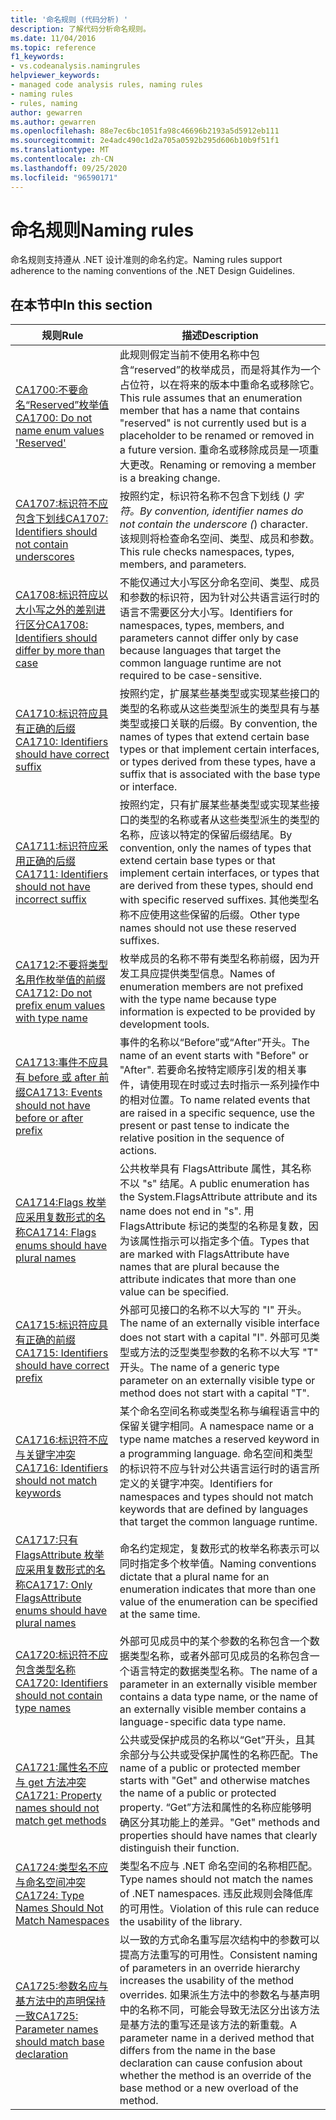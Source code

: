 ```yaml
---
title: '命名规则 (代码分析) '
description: 了解代码分析命名规则。
ms.date: 11/04/2016
ms.topic: reference
f1_keywords:
- vs.codeanalysis.namingrules
helpviewer_keywords:
- managed code analysis rules, naming rules
- naming rules
- rules, naming
author: gewarren
ms.author: gewarren
ms.openlocfilehash: 88e7ec6bc1051fa98c46696b2193a5d5912eb111
ms.sourcegitcommit: 2e4adc490c1d2a705a0592b295d606b10b9f51f1
ms.translationtype: MT
ms.contentlocale: zh-CN
ms.lasthandoff: 09/25/2020
ms.locfileid: "96590171"
---
```

# <a name="naming-rules"></a><span data-ttu-id="1eb48-103">命名规则</span><span class="sxs-lookup"><span data-stu-id="1eb48-103">Naming rules</span></span>

<span data-ttu-id="1eb48-104">命名规则支持遵从 .NET 设计准则的命名约定。</span><span class="sxs-lookup"><span data-stu-id="1eb48-104">Naming rules support adherence to the naming conventions of the .NET Design Guidelines.</span></span>

## <a name="in-this-section"></a><span data-ttu-id="1eb48-105">在本节中</span><span class="sxs-lookup"><span data-stu-id="1eb48-105">In this section</span></span>

|<span data-ttu-id="1eb48-106">规则</span><span class="sxs-lookup"><span data-stu-id="1eb48-106">Rule</span></span>|<span data-ttu-id="1eb48-107">描述</span><span class="sxs-lookup"><span data-stu-id="1eb48-107">Description</span></span>|
|----------|-----------------|
|[<span data-ttu-id="1eb48-108">CA1700:不要命名“Reserved”枚举值</span><span class="sxs-lookup"><span data-stu-id="1eb48-108">CA1700: Do not name enum values 'Reserved'</span></span>](ca1700.md)|<span data-ttu-id="1eb48-109">此规则假定当前不使用名称中包含“reserved”的枚举成员，而是将其作为一个占位符，以在将来的版本中重命名或移除它。</span><span class="sxs-lookup"><span data-stu-id="1eb48-109">This rule assumes that an enumeration member that has a name that contains "reserved" is not currently used but is a placeholder to be renamed or removed in a future version.</span></span> <span data-ttu-id="1eb48-110">重命名或移除成员是一项重大更改。</span><span class="sxs-lookup"><span data-stu-id="1eb48-110">Renaming or removing a member is a breaking change.</span></span>|
|[<span data-ttu-id="1eb48-111">CA1707:标识符不应包含下划线</span><span class="sxs-lookup"><span data-stu-id="1eb48-111">CA1707: Identifiers should not contain underscores</span></span>](ca1707.md)|<span data-ttu-id="1eb48-112">按照约定，标识符名称不包含下划线 (_) 字符。</span><span class="sxs-lookup"><span data-stu-id="1eb48-112">By convention, identifier names do not contain the underscore (_) character.</span></span> <span data-ttu-id="1eb48-113">该规则将检查命名空间、类型、成员和参数。</span><span class="sxs-lookup"><span data-stu-id="1eb48-113">This rule checks namespaces, types, members, and parameters.</span></span>|
|[<span data-ttu-id="1eb48-114">CA1708:标识符应以大小写之外的差别进行区分</span><span class="sxs-lookup"><span data-stu-id="1eb48-114">CA1708: Identifiers should differ by more than case</span></span>](ca1708.md)|<span data-ttu-id="1eb48-115">不能仅通过大小写区分命名空间、类型、成员和参数的标识符，因为针对公共语言运行时的语言不需要区分大小写。</span><span class="sxs-lookup"><span data-stu-id="1eb48-115">Identifiers for namespaces, types, members, and parameters cannot differ only by case because languages that target the common language runtime are not required to be case-sensitive.</span></span>|
|[<span data-ttu-id="1eb48-116">CA1710:标识符应具有正确的后缀</span><span class="sxs-lookup"><span data-stu-id="1eb48-116">CA1710: Identifiers should have correct suffix</span></span>](ca1710.md)|<span data-ttu-id="1eb48-117">按照约定，扩展某些基类型或实现某些接口的类型的名称或从这些类型派生的类型具有与基类型或接口关联的后缀。</span><span class="sxs-lookup"><span data-stu-id="1eb48-117">By convention, the names of types that extend certain base types or that implement certain interfaces, or types derived from these types, have a suffix that is associated with the base type or interface.</span></span>|
|[<span data-ttu-id="1eb48-118">CA1711:标识符应采用正确的后缀</span><span class="sxs-lookup"><span data-stu-id="1eb48-118">CA1711: Identifiers should not have incorrect suffix</span></span>](ca1711.md)|<span data-ttu-id="1eb48-119">按照约定，只有扩展某些基类型或实现某些接口的类型的名称或者从这些类型派生的类型的名称，应该以特定的保留后缀结尾。</span><span class="sxs-lookup"><span data-stu-id="1eb48-119">By convention, only the names of types that extend certain base types or that implement certain interfaces, or types that are derived from these types, should end with specific reserved suffixes.</span></span> <span data-ttu-id="1eb48-120">其他类型名称不应使用这些保留的后缀。</span><span class="sxs-lookup"><span data-stu-id="1eb48-120">Other type names should not use these reserved suffixes.</span></span>|
|[<span data-ttu-id="1eb48-121">CA1712:不要将类型名用作枚举值的前缀</span><span class="sxs-lookup"><span data-stu-id="1eb48-121">CA1712: Do not prefix enum values with type name</span></span>](ca1712.md)|<span data-ttu-id="1eb48-122">枚举成员的名称不带有类型名称前缀，因为开发工具应提供类型信息。</span><span class="sxs-lookup"><span data-stu-id="1eb48-122">Names of enumeration members are not prefixed with the type name because type information is expected to be provided by development tools.</span></span>|
|[<span data-ttu-id="1eb48-123">CA1713:事件不应具有 before 或 after 前缀</span><span class="sxs-lookup"><span data-stu-id="1eb48-123">CA1713: Events should not have before or after prefix</span></span>](ca1713.md)|<span data-ttu-id="1eb48-124">事件的名称以“Before”或“After”开头。</span><span class="sxs-lookup"><span data-stu-id="1eb48-124">The name of an event starts with "Before" or "After".</span></span> <span data-ttu-id="1eb48-125">若要命名按特定顺序引发的相关事件，请使用现在时或过去时指示一系列操作中的相对位置。</span><span class="sxs-lookup"><span data-stu-id="1eb48-125">To name related events that are raised in a specific sequence, use the present or past tense to indicate the relative position in the sequence of actions.</span></span>|
|[<span data-ttu-id="1eb48-126">CA1714:Flags 枚举应采用复数形式的名称</span><span class="sxs-lookup"><span data-stu-id="1eb48-126">CA1714: Flags enums should have plural names</span></span>](ca1714.md)|<span data-ttu-id="1eb48-127">公共枚举具有 FlagsAttribute 属性，其名称不以 "s" 结尾。</span><span class="sxs-lookup"><span data-stu-id="1eb48-127">A public enumeration has the System.FlagsAttribute attribute and its name does not end in "s".</span></span> <span data-ttu-id="1eb48-128">用 FlagsAttribute 标记的类型的名称是复数，因为该属性指示可以指定多个值。</span><span class="sxs-lookup"><span data-stu-id="1eb48-128">Types that are marked with FlagsAttribute have names that are plural because the attribute indicates that more than one value can be specified.</span></span>|
|[<span data-ttu-id="1eb48-129">CA1715:标识符应具有正确的前缀</span><span class="sxs-lookup"><span data-stu-id="1eb48-129">CA1715: Identifiers should have correct prefix</span></span>](ca1715.md)|<span data-ttu-id="1eb48-130">外部可见接口的名称不以大写的 "I" 开头。</span><span class="sxs-lookup"><span data-stu-id="1eb48-130">The name of an externally visible interface does not start with a capital "I".</span></span>  <span data-ttu-id="1eb48-131">外部可见类型或方法的泛型类型参数的名称不以大写 "T" 开头。</span><span class="sxs-lookup"><span data-stu-id="1eb48-131">The name of a generic type parameter on an externally visible type or method does not start with a capital "T".</span></span>|
|[<span data-ttu-id="1eb48-132">CA1716:标识符不应与关键字冲突</span><span class="sxs-lookup"><span data-stu-id="1eb48-132">CA1716: Identifiers should not match keywords</span></span>](ca1716.md)|<span data-ttu-id="1eb48-133">某个命名空间名称或类型名称与编程语言中的保留关键字相同。</span><span class="sxs-lookup"><span data-stu-id="1eb48-133">A namespace name or a type name matches a reserved keyword in a programming language.</span></span> <span data-ttu-id="1eb48-134">命名空间和类型的标识符不应与针对公共语言运行时的语言所定义的关键字冲突。</span><span class="sxs-lookup"><span data-stu-id="1eb48-134">Identifiers for namespaces and types should not match keywords that are defined by languages that target the common language runtime.</span></span>|
|[<span data-ttu-id="1eb48-135">CA1717:只有 FlagsAttribute 枚举应采用复数形式的名称</span><span class="sxs-lookup"><span data-stu-id="1eb48-135">CA1717: Only FlagsAttribute enums should have plural names</span></span>](ca1717.md)|<span data-ttu-id="1eb48-136">命名约定规定，复数形式的枚举名称表示可以同时指定多个枚举值。</span><span class="sxs-lookup"><span data-stu-id="1eb48-136">Naming conventions dictate that a plural name for an enumeration indicates that more than one value of the enumeration can be specified at the same time.</span></span>|
|[<span data-ttu-id="1eb48-137">CA1720:标识符不应包含类型名称</span><span class="sxs-lookup"><span data-stu-id="1eb48-137">CA1720: Identifiers should not contain type names</span></span>](ca1720.md)|<span data-ttu-id="1eb48-138">外部可见成员中的某个参数的名称包含一个数据类型名称，或者外部可见成员的名称包含一个语言特定的数据类型名称。</span><span class="sxs-lookup"><span data-stu-id="1eb48-138">The name of a parameter in an externally visible member contains a data type name, or the name of an externally visible member contains a language-specific data type name.</span></span>|
|[<span data-ttu-id="1eb48-139">CA1721:属性名不应与 get 方法冲突</span><span class="sxs-lookup"><span data-stu-id="1eb48-139">CA1721: Property names should not match get methods</span></span>](ca1721.md)|<span data-ttu-id="1eb48-140">公共或受保护成员的名称以“Get”开头，且其余部分与公共或受保护属性的名称匹配。</span><span class="sxs-lookup"><span data-stu-id="1eb48-140">The name of a public or protected member starts with "Get" and otherwise matches the name of a public or protected property.</span></span> <span data-ttu-id="1eb48-141">“Get”方法和属性的名称应能够明确区分其功能上的差异。</span><span class="sxs-lookup"><span data-stu-id="1eb48-141">"Get" methods and properties should have names that clearly distinguish their function.</span></span>|
|[<span data-ttu-id="1eb48-142">CA1724:类型名不应与命名空间冲突</span><span class="sxs-lookup"><span data-stu-id="1eb48-142">CA1724: Type Names Should Not Match Namespaces</span></span>](ca1724.md)|<span data-ttu-id="1eb48-143">类型名不应与 .NET 命名空间的名称相匹配。</span><span class="sxs-lookup"><span data-stu-id="1eb48-143">Type names should not match the names of .NET namespaces.</span></span> <span data-ttu-id="1eb48-144">违反此规则会降低库的可用性。</span><span class="sxs-lookup"><span data-stu-id="1eb48-144">Violation of this rule can reduce the usability of the library.</span></span>|
|[<span data-ttu-id="1eb48-145">CA1725:参数名应与基方法中的声明保持一致</span><span class="sxs-lookup"><span data-stu-id="1eb48-145">CA1725: Parameter names should match base declaration</span></span>](ca1725.md)|<span data-ttu-id="1eb48-146">以一致的方式命名重写层次结构中的参数可以提高方法重写的可用性。</span><span class="sxs-lookup"><span data-stu-id="1eb48-146">Consistent naming of parameters in an override hierarchy increases the usability of the method overrides.</span></span> <span data-ttu-id="1eb48-147">如果派生方法中的参数名与基声明中的名称不同，可能会导致无法区分出该方法是基方法的重写还是该方法的新重载。</span><span class="sxs-lookup"><span data-stu-id="1eb48-147">A parameter name in a derived method that differs from the name in the base declaration can cause confusion about whether the method is an override of the base method or a new overload of the method.</span></span>|
